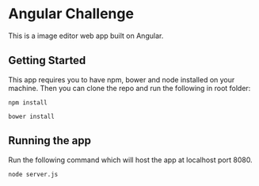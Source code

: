 # Angular Challenge

This is a image editor web app built on Angular.

## Getting Started

This app requires you to have npm, bower and node installed on your machine. Then you can clone the repo and run the following in root folder:
```
npm install
```

```
bower install
```

## Running the app

Run the following command which will host the app at localhost port 8080.
```
node server.js
```
